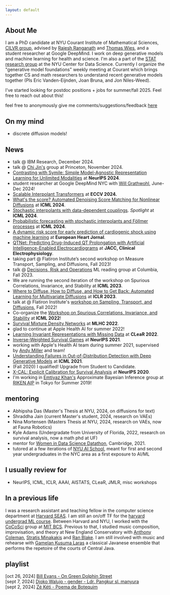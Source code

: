 ```yaml
---
layout: default
---
```



## About Me

I am a PhD candidate at NYU Courant Institute of Mathematical Sciences, [CILVR group](https://wp.nyu.edu/cilvr/),
advised by [Rajesh Ranganath](https://cims.nyu.edu/~rajeshr/) and 
[Thomas Wies](https://cs.nyu.edu/wies/), and a student researcher at Google DeepMind. I work on deep generative models
and machine learning for health and science. I'm also a part of the [STAT research group](https://cds.nyu.edu/stat/) at the NYU Center for Data Science. Currently I organize the "generative model foundations" weekly meeting at Courant which brings together CS and math researchers to understand recent generative models together (PIs Eric Vanden-Eijnden, Joan Bruna, and Jon Niles-Weed).

I've started looking for postdoc positions + jobs for summer/fall 2025. Feel free to reach out about this! 

feel free to anonymously give me comments/suggestions/feedback [here](https://docs.google.com/forms/d/e/1FAIpQLScr3QyHx5EmLy8OLmX6lCuZZxCILdCqJRywaBSnFShyzdvmWQ/viewform?usp=sf_link)



## On my mind 
- discrete diffusion models!

## News

- talk @ IBM Research, December 2024.
- talk @ [Chi Jin's](https://sites.google.com/corp/view/cjin/home) group at Princeton, November 2024.
- [Contrasting with Symile: Simple Model-Agnostic Representation Learning for Unlimited Modalities](https://arxiv.org/abs/2411.01053) at **NeurIPS 2024**.
- student researcher at Google DeepMind NYC with [Will Grathwohl](https://www.cs.toronto.edu/~wgrathwohl/), June-Dec 2024!
- [Scalable Interpolant Transformers](https://arxiv.org/abs/2401.08740) at **ECCV 2024.**
- [What's the score? Automated Denoising Score Matching for Nonlinear Diffusions](https://arxiv.org/abs/2407.07998) at **ICML 2024**.
- [Stochastic interpolants with data-dependent couplings](https://arxiv.org/abs/2310.03725). *Spotlight* at **ICML 2024**.
- [Probabilistic forecasting with stochastic interpolants and Föllmer processes](https://arxiv.org/abs/2403.13724) at **ICML 2024**.
- [A dynamic risk score for early prediction of cardiogenic shock using machine learning](https://academic.oup.com/ehjacc/advance-article/doi/10.1093/ehjacc/zuae037/7633877) at **European Heart Jornal**.
- [QTNet: Predicting Drug-Induced QT Prolongation with Artificial Intelligence-Enabled Electrocardiograms](https://papers.ssrn.com/sol3/papers.cfm?abstract_id=4554451) at **JACC, Clinical Electrophysiology**.
- taking part @ Flatiron Institute’s second workshop on Measure Transport, Sampling, and Diffusions, Fall 2023!
- talk @ [Decisions, Risk and Operations](https://business.columbia.edu/faculty/divisions/dro) ML reading group at Columbia, Fall 2023.
- We are running the second iteration of the workshop on Spurious Correlations, Invariance, and Stability at **ICML 2023**. 
- [Where to Diffuse, How to Diffuse, and How to Get Back: Automated Learning for Multivariate Diffusions](https://arxiv.org/abs/2302.07261) at **ICLR 2023**.
- talk at @ Flatiron Institute's [workshop on Sampling, Transport, and Diffusions](https://sites.google.com/view/sampling-transport-diffusions/home), Fall 2022!
- Co-organize the [Workshop on Spurious Correlations, Invariance, and Stability](https://sites.google.com/view/scis-workshop/home) at **ICML 2022**!
- [Survival Mixture Density Networks](https://arxiv.org/pdf/2208.10759.pdf) at **MLHC 2022**.
- glad to continue at Apple Health AI for summer 2022!
- [Learning Invariant Representations with Missing Data](https://arxiv.org/pdf/2112.00881.pdf) at **CLeaR 2022**.
- [Inverse-Weighted Survival Games](https://arxiv.org/pdf/2111.08175.pdf) at **NeurIPS 2021**.
- working with Apple's Health AI team during summer 2021, supervised by [Andy Miller](https://andymiller.github.io/) and team!
- [Understanding Failures in Out-of-Distribution Detection with Deep Generative Models](https://arxiv.org/pdf/2107.06908.pdf) at **ICML 2021**.
- (Fall 2020) I qualified! Upgrade from Student to Candidate. 
- [X-CAL: Explicit Calibration for Survival Analysis](https://arxiv.org/pdf/2101.05346.pdf) at **NeurIPS 2020**.
- I'm working in [Emtiyaz Khan's](https://emtiyaz.github.io/) Approximate Bayesian Inference group at [RIKEN AIP](https://aip.riken.jp/) in Tokyo for Summer 2019!

<!--
- (teaching, Fall 2023) lecture on diffusions + flows @ NYU course, Inference and Representations
- (teaching, Fall 2022) lecture on diffusions @ Yann LeCun's deep learning course at NYU!
- (teaching, Fall 2020) after some time away from harvard cs, happy to help out Prof [Nada Amin](https://namin.seas.harvard.edu/people/nada-amin) with the [harvard AI/PL seminar](https://pl-ai-seminar.seas.harvard.edu/) 
- (teaching, Fall 2020) the deep learning course I TA'ed in spring 2020 for [Yann LeCun](http://yann.lecun.com/) and Alfredo Canziani is now up on [Alf's github page](https://atcold.github.io/NYU-DLSP20/), check out all of Alf's wonderful teaching materials and thanks to students for your notetaking
-->



## mentoring
- Abhipsha Das (Master's Thesis at NYU, 2024, on diffusions for text)
- Shraddha Jain (current Master's student, 2024, research on VAEs)
- Nina Mortensen (Masters Thesis at NYU, 2024, research on VAEs, now at Fauna Robotics)
- Kyle Adams (Undergradate from University of Florida, 2022, research on survival analysis, now a math phd at UF)
- mentor for [Women in Data Science Datathon](https://www.widscambridge.org/datathon), Cambridge, 2021. 
- tutored at a few iterations of [NYU AI School](https://nyu-mll.github.io/nyu-ai-school-2024/), meant for first and second year undergraduates in the NYC area as a first exposure to AI/ML


## I usually review for 
- NeurIPS, ICML, ICLR, AAAI, AISTATS, CLeaR, JMLR, misc workshops

## In a previous life

I was a research assistant and teaching fellow in the computer science department 
at [Harvard SEAS](https://www.seas.harvard.edu/).
I am still an on/off TF for the 
[harvard undergrad ML course](https://harvard-ml-courses.github.io/cs181-web/).
Between Harvard and NYU, I worked with the 
[CoCoSci](http://cocosci.mit.edu/) group at 
[MIT BCS](https://bcs.mit.edu/).
Previous to that, I studied music composition, improvisation, and theory 
at New England Conservatory with 
[Anthony Coleman](https://en.wikipedia.org/wiki/Anthony_Coleman),
[Stratis Minakakis](https://www.stratisminakakis.info) 
and [Ran Blake](https://ranblake.com/).
I am still involved with music and rehearse with
[Gamelan Kusuma Laras](https://kusumalaras.org/) a classical Javanese ensemble 
that performs the repetoire of the courts of Central Java.

## playlist 

[oct 26, 2024] [Bill Evans - On Green Dolphin Street](https://www.youtube.com/watch?v=k6Q8vW_mqTE)  
[sept 7, 2024] [Djoko Walujo - gender - Ldr. Pangkur sl. manyura](https://www.youtube.com/watch?v=uqpk2zgt8xo)  
[sept 2, 2024] [Zé Kéti - Poema de Botequim](https://www.youtube.com/watch?v=nIXCrOJP_WE) 








<!--
<p>
Mark Goldstein<br>
<a href="https://en.wikipedia.org/wiki/Courant_Institute_of_Mathematical_Sciences">Courant Institute of Mathematical Sciences</a><br>
pronouns: he/him/his <br>
</p>

I'm curious about how we can understand phenomena in and around us
    (e.g. in healthcare, environment, art)
    with a mix of mechanistic and probabilistic explanations.
    For this reason I work on methodology in inference.
    If we then use such models to make decisions, we should explore
    what it means to do so safely.
    <br> 

this cool <a href="https://pl-ai-seminar.seas.harvard.edu/">seminar on the intersection of AI and PL research</a>


Previously, I was a research assistant and teaching fellow in the Computer Science department at <a href="https://www.seas.harvard.edu/">Harvard SEAS</a>, 
where I worked primarily with <a href="https://www.seltzer.com/margo/">Margo Seltzer</a> and taught primarily for
<a href="https://finale.seas.harvard.edu/">Finale Doshi-Velez</a> and <a href="http://nlp.seas.harvard.edu/rush.html">Sasha Rush</a>. Between Harvard and NYU, I worked
with the <a href="http://cocosci.mit.edu/">CoCoSci</a> group at <a href="https://bcs.mit.edu/">MIT BCS</a> on model-based RL under
<a href="https://cbmm.mit.edu/about/people/tsividis">Pedro Tsividis</a> and <a href="http://cocosci.mit.edu/josh">Josh Tenenbaum</a>.

Thoughts at the moment: In general I care about (1) ml for health (e.g. cardiovascular health) and (2) methodology in generative models, particularly on the diffusion/flow side of things, and for applications like images, video, and PDEs (see work below). 

*What about the intersection of (1) and (2)*? I'm cautious. On the health side, at best, who/why/what can great generative models help? My best guesses at the moment are that conditional generative models, under the right assumptions, can alleviate some issues in messy electronic health records, and that they can be used to test if one high-dimensional modality
may have information about others (which helps when the latter are expensive). On the other hand, health does inspire challenging methods questions: missing data, tabular data, signals, all stuff that's hard to make diffusions/flows work well on. 

Evaluation also feels important, where much of the diffusion literature focuses on FIDs (a measure of image quality) and not likelihoods, and at a community research level, there is potential risk that this is steering methods away from a place where they could be useful for real problems beyond perceptually pleasing images. Work to be done!

I work on survival analysis, 
causal inference, and machine learning for health.
I work on survival analysis, 
causal inference, and representation learning problems with a focus on machine learning for health.
-->

